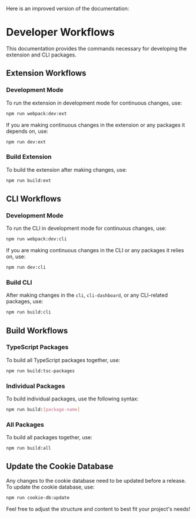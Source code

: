 Here is an improved version of the documentation:

# Developer Workflows

This documentation provides the commands necessary for developing the extension and CLI packages.

## Extension Workflows

### Development Mode

To run the extension in development mode for continuous changes, use:
```bash
npm run webpack:dev:ext
```

If you are making continuous changes in the extension or any packages it depends on, use:
```bash
npm run dev:ext
```

### Build Extension

To build the extension after making changes, use:
```bash
npm run build:ext
```

## CLI Workflows

### Development Mode

To run the CLI in development mode for continuous changes, use:
```bash
npm run webpack:dev:cli
```

If you are making continuous changes in the CLI or any packages it relies on, use:
```bash
npm run dev:cli
```

### Build CLI

After making changes in the `cli`, `cli-dashboard`, or any CLI-related packages, use:
```bash
npm run build:cli
```

## Build Workflows

### TypeScript Packages

To build all TypeScript packages together, use:
```bash
npm run build:tsc-packages
```

### Individual Packages

To build individual packages, use the following syntax:
```bash
npm run build:[package-name]
```

### All Packages

To build all packages together, use:
```bash
npm run build:all
```

## Update the Cookie Database

Any changes to the cookie database need to be updated before a release. To update the cookie database, use:
```bash
npm run cookie-db:update
```

Feel free to adjust the structure and content to best fit your project's needs!
